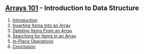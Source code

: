 [Arrays 101](https://leetcode.com/explore/learn/card/fun-with-arrays/) - Introduction to Data Structure
---
1. [Introduction](https://github.com/woukl22/Leetcode/tree/main/Explore/Learn/Arrays%20101/Introduction)
2. [Inserting Items Into an Array](https://github.com/woukl22/Leetcode/tree/main/Explore/Learn/Arrays%20101/Inserting%20Items%20Into%20an%20Array)
3. [Deleting Items From an Array](https://github.com/woukl22/Leetcode/tree/main/Explore/Learn/Arrays%20101/Deleting%20Items%20From%20an%20Array)
4. [Searching for Items in an Array](https://github.com/woukl22/Leetcode/tree/main/Explore/Learn/Arrays%20101/Searching%20for%20Items%20in%20an%20Array)
5. [In-Place Operations]()
6. [Conclusion]()
